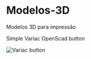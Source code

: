 Modelos-3D
==========

Modelos 3D para impressão

Simple Variac OpenScad button

![Variac button](https://raw.github.com/kemelzaidan/Modelos-3D/kemelzaidan/variac.jpg)
